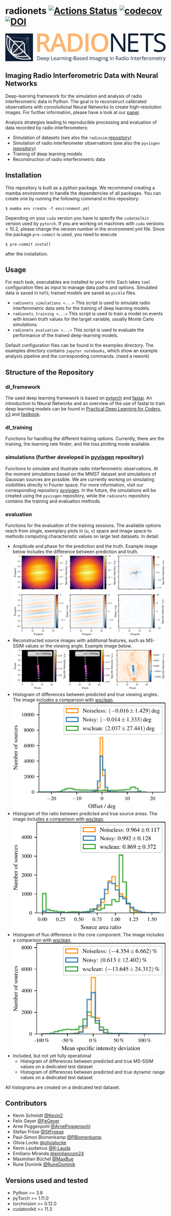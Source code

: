 # radionets [![Actions Status](https://github.com/radionets-project/radionets/workflows/CI/badge.svg)](https://github.com/radionets-project/radionets/actions) [![codecov](https://codecov.io/gh/radionets-project/radionets/branch/main/graph/badge.svg)](https://codecov.io/gh/radionets-project/radionets) [![DOI](https://zenodo.org/badge/205111370.svg)](https://zenodo.org/badge/latestdoi/205111370)


<picture>
  <source media="(prefers-color-scheme: dark)" srcset="./assets/radionets_large_subtitle_dark.png">
  <img alt="Radionets logo. Deep-learning based imaging in radio interferometry." src="./assets/radionets_large_subtitle.png">
</picture>


## Imaging Radio Interferometric Data with Neural Networks

Deep-learning framework for the simulation and analysis of radio interferometric data in Python. The goal is to reconstruct calibrated observations with
convolutional Neural Networks to create high-resolution images. For further information, please have a look at our [paper](https://www.aanda.org/component/article?access=doi&doi=10.1051/0004-6361/202142113).

Analysis strategies leading to reproducible processing and evaluation of data recorded by radio interferometers:
* Simulation of datasets (see also the `radiosim` [repository](https://github.com/radionets-project/radiosim))
* Simulation of radio interferometer observations (see also the `pyvisgen` [repository](https://github.com/radionets-project/pyvisgen))
* Training of deep learning models
* Reconstruction of radio interferometric data

## Installation

This repository is built as a python package. We recommend creating a mamba environment to handle the dependencies of all packages.
You can create one by running the following command in this repository:
```
$ mamba env create -f environment.yml
```
Depending on your `cuda` version you have to specify the `cudatoolkit` version used by `pytorch`. If you are working on machines
with `cuda` versions < 10.2, please change the version number in the environment.yml file. Since the package `pre-commit` is used, you need to execute
```
$ pre-commit install
```
after the installation.

## Usage

For each task, executables are installed to your `PATH`. Each takes `toml` configuration files as input to manage data paths and options.
Simulated data is saved in `hdf5`; trained models are saved as `pickle` files.

* `radionets_simulations <...>`
  This script is used to simulate radio interferometric data sets for the training of deep learning models.
* `radionets_training <...>`
  This script is used to train a model on events with known truth
  values for the target variable, usually Monte Carlo simulations.
* `radionets_evaluation <...>`
  This script is used to evaluate the performance of the trained deep-learning models.

Default configuration files can be found in the examples directory. The examples directory contains `jupyter notebooks`, which show an example
analysis pipeline and the corresponding commands. (need a rework)

## Structure of the Repository

### dl_framework

The used deep learning framework is based on [pytorch](https://pytorch.org/) and [fastai](https://www.fast.ai/).
An introduction to Neural Networks and an overview of the use of fastai to train deep learning models can be found in [Practical Deep Learning for Coders, v3](https://course.fast.ai/index.html) and [fastbook](https://github.com/fastai/fastbook).

### dl_training

Functions for handling the different training options. Currently, there are the training, the learning rate finder, and the loss plotting mode available.

### simulations (further developed in [pyvisgen](https://github.com/radionets-project/pyvisgen) repository)

Functions to simulate and illustrate radio interferometric observations. At the moment simulations based on the MNIST dataset and
simulations of Gaussian sources are possible. We are currently working on simulating visibilities directly in Fourier space.
For more information, visit our corresponding repository [pyvisgen](https://github.com/radionets-project/pyvisgen). In the future, the simulations will be created
using the `pyvisgen` repository, while the `radionets` repository contains the training and evaluation methods.

### evaluation

Functions for the evaluation of the training sessions. The available options reach from single, exemplary plots in (u, v) space and image space to
methods computing characteristic values on large test datasets. In detail:

* Amplitude and phase for the prediction and the truth. Example image below includes the difference between prediction and truth.
![](assets/amp_phase.png)
* Reconstructed source images with additional features, such as MS-SSIM values or the viewing angle. Example image below.
![](assets/source_plot.png)
* Histogram of differences between predicted and true viewing angles. The image includes a comparison with [wsclean](https://gitlab.com/aroffringa/wsclean).
![](assets/hist_jet_offsets.png)
* Histogram of the ratio between predicted and true source areas. The image includes a comparison with [wsclean](https://gitlab.com/aroffringa/wsclean).
![](assets/hist_area_ratios.png)
* Histogram of flux difference in the core component. The image includes a comparison with [wsclean](https://gitlab.com/aroffringa/wsclean).
![](assets/hist_mean_diffs.png)
* Included, but not yet fully operational
  * Histogram of differences between predicted and true MS-SSIM values on a dedicated test dataset
  * Histogram of differences between predicted and true dynamic range values on a dedicated test dataset

All histograms are created on a dedicated test dataset.

## Contributors

* Kevin Schmidt [@Kevin2](https://github.com/Kevin2)
* Felix Geyer [@FeGeyer](https://github.com/FeGeyer)
* Arne Poggenpohl [@ArnePoggenpohl](https://github.com/ArnePoggenpohl)
* Stefan Fröse [@StFroese](https://github.com/StFroese)
* Paul-Simon Blomenkamp [@PBlomenkamp](https://github.com/PBlomenkamp)
* Olivia Locke [@olivialocke](https://github.com/olivialocke)
* Kevin Laudamus [@K-Lauda](https://github.com/K-Lauda)
* Emiliano Miranda [@emilianozm24](https://github.com/emilianozm24)
* Maximilian Büchel [@MaxBue](https://github.com/MaxBue)
* Rune Dominik [@RuneDominik](https://github.com/RuneDominik)

## Versions used and tested

* Python >= 3.8
* pyTorch >= 1.11.0
* torchvision >= 0.12.0
* cudatoolkit >= 11.3
